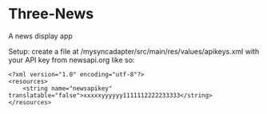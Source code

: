 # Three-News
A news display app

Setup:
create a file at /mysyncadapter/src/main/res/values/apikeys.xml with your API key from newsapi.org like so:

```
<?xml version="1.0" encoding="utf-8"?>
<resources>
    <string name="newsapikey" translatable="false">xxxxxyyyyyy1111112222233333</string>
</resources>
```
